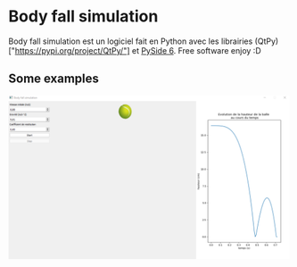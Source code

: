 # Body fall simulation
Body fall simulation est un logiciel fait en Python avec les librairies (QtPy)["https://pypi.org/project/QtPy/"] et [PySide 6]("https://pypi.org/project/PySide6/").
Free software enjoy :D
## Some examples
![alt text](https://github.com/Zentae/body-drop-simulation/blob/master/results/result.png?raw=true)

